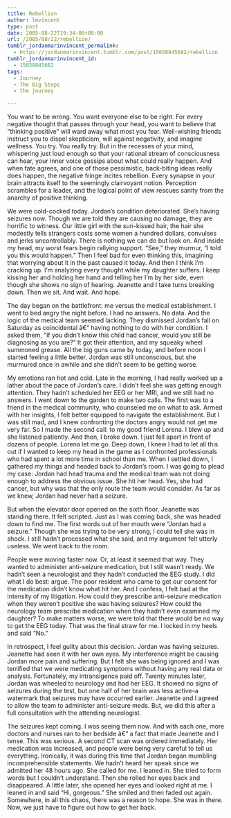 ```yaml
---
title: Rebellion
author: lmvincent
type: post
date: 2005-08-22T19:34:00+00:00
url: /2005/08/22/rebellion/
tumblr_jordanmarinvincent_permalink:
  - https://jordanmarinvincent.tumblr.com/post/15658845682/rebellion
tumblr_jordanmarinvincent_id:
  - 15658845682
tags:
  - Journey
  - The Big Steps
  - the journey

---
```

You want to be wrong. You want everyone else to be right. For every negative thought that passes through your head, you want to believe that “thinking positive” will ward away what most you fear. Well-wishing friends instruct you to dispel skepticism, will against negativity, and imagine wellness. You try. You really try. But in the recesses of your mind, whispering just loud enough so that your rational stream of consciousness can hear, your inner voice gossips about what could really happen. And when fate agrees, and one of those pessimistic, back-biting ideas really does happen, the negative fringe incites rebellion. Every synapse in your brain attracts itself to the seemingly clairvoyant notion. Perception scrambles for a leader, and the logical point of view rescues sanity from the anarchy of positive thinking.<!--more-->

We were cold-cocked today. Jordan’s condition deteriorated. She’s having seizures now. Though we are told they are causing no damage, they are horrific to witness. Our little girl with the sun-kissed hair, the hair she modestly tells strangers costs some women a hundred dollars, convulses and jerks uncontrollably. There is nothing we can do but look on. And inside my head, my worst fears begin rallying support. “See,” they murmur, “I told you this would happen.” Then I feel bad for even thinking this, imagining that worrying about it in the past caused it today. And then I think I’m cracking up. I’m analyzing every thought while my daughter suffers. I keep kissing her and holding her hand and telling her I’m by her side, even though she shows no sign of hearing. Jeanette and I take turns breaking down. Then we sit. And wait. And hope.<a name="more"></a>

The day began on the battlefront: me versus the medical establishment. I went to bed angry the night before. I had no answers. No data. And the logic of the medical team seemed lacking. They dismissed Jordan’s fall on Saturday as coincidental â€“ having nothing to do with her condition. I asked them, “if you didn’t know this child had cancer, would you still be diagnosing as you are?” It got their attention, and my squeaky wheel summoned grease. All the big guns came by today, and before noon I started feeling a little better. Jordan was still unconscious, but she murmured once in awhile and she didn’t seem to be getting worse.

My emotions ran hot and cold. Late in the morning, I had really worked up a lather about the pace of Jordan’s care. I didn’t feel she was getting enough attention. They hadn’t scheduled her EEG or her MRI, and we still had no answers. I went down to the garden to make two calls. The first was to a friend in the medical community, who counseled me on what to ask. Armed with her insights, I felt better equipped to navigate the establishment. But I was still mad, and I knew confronting the doctors angry would not get me very far. So I made the second call: to my good friend Lorena. I blew up and she listened patiently. And then, I broke down. I just fell apart in front of dozens of people. Lorena let me go. Deep down, I knew I had to let all this out if I wanted to keep my head in the game as I confronted professionals who had spent a lot more time in school than me. When I settled down, I gathered my things and headed back to Jordan’s room. I was going to plead my case: Jordan had head trauma and the medical team was not doing enough to address the obvious issue. She hit her head. Yes, she had cancer, but why was that the only route the team would consider. As far as we knew, Jordan had never had a seizure.

But when the elevator door opened on the sixth floor, Jeanette was standing there. It felt scripted. Just as I was coming back, she was headed down to find me. The first words out of her mouth were “Jordan had a seizure.” Though she was trying to be very strong, I could tell she was in shock. I still hadn’t processed what she said, and my argument felt utterly useless. We went back to the room.

People were moving faster now. Or, at least it seemed that way. They wanted to administer anti-seizure medication, but I still wasn’t ready. We hadn’t seen a neurologist and they hadn’t conducted the EEG study. I did what I do best: argue. The poor resident who came to get our consent for the medication didn’t know what hit her. And I confess, I felt bad at the intensity of my litigation. How could they prescribe anti-seizure medication when they weren’t positive she was having seizures? How could the neurology team prescribe medication when they hadn’t even examined my daughter? To make matters worse, we were told that there would be no way to get the EEG today. That was the final straw for me. I locked in my heels and said “No.”

In retrospect, I feel guilty about this decision. Jordan was having seizures. Jeanette had seen it with her own eyes. My interference might be causing Jordan more pain and suffering. But I felt she was being ignored and I was terrified that we were medicating symptoms without having any real data or analysis. Fortunately, my intransigence paid off. Twenty minutes later, Jordan was wheeled to neurology and had her EEG. It showed no signs of seizures during the test, but one half of her brain was less active&#8211;a watermark that seizures may have occurred earlier. Jeanette and I agreed to allow the team to administer anti-seizure meds. But, we did this after a full consultation with the attending neurologist.

The seizures kept coming. I was seeing them now. And with each one, more doctors and nurses ran to her bedside â€“ a fact that made Jeanette and I tense. This was serious. A second CT scan was ordered immediately. Her medication was increased, and people were being very careful to tell us everything. Ironically, it was during this time that Jordan began mumbling incomprehensible statements. We hadn’t heard her speak since we admitted her 48 hours ago. She called for me. I leaned in. She tried to form words but I couldn’t understand. Then she rolled her eyes back and disappeared. A little later, she opened her eyes and looked right at me. I leaned in and said “Hi, gorgeous.” She smiled and then faded out again. Somewhere, in all this chaos, there was a reason to hope. She was in there. Now, we just have to figure out how to get her back.

<div class="blogger-post-footer">
  <img loading="lazy" src="https://blogger.googleusercontent.com/tracker/9039099668816362935-6403387207345357252?l=jordansjourney2.blogspot.com" alt="" width="1" height="1" />
</div>